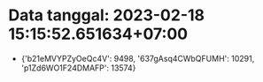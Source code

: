# Data tanggal: 2023-02-18 15:15:52.651634+07:00

* {'b21eMVYPZyOeQc4V': 9498, '637gAsq4CWbQFUMH': 10291, 'p1Zd6WO1F24DMAFP': 13574}
